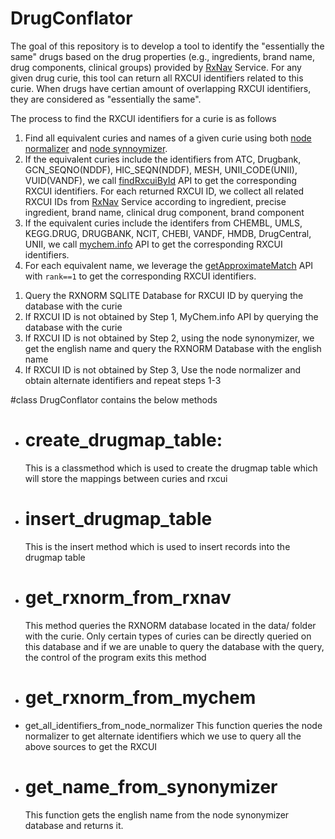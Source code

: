 # DrugConflator
The goal of this repository is to develop a tool to identify the "essentially the same" drugs based on the drug properties (e.g., ingredients, brand name, drug components, clinical groups) provided by [RxNav](https://mor.nlm.nih.gov/RxNav/) Service. For any given drug curie, this tool can return all RXCUI identifiers related to this curie. When drugs have certian amount of overlapping RXCUI identifiers, they are considered as "essentially the same".

The process to find the RXCUI identifiers for a curie is as follows
 1. Find all equivalent curies and names of a given curie using both [node normalizer](https://github.com/TranslatorSRI/NodeNormalization) and [node synnoymizer](https://github.com/RTXteam/RTX/tree/master/code/ARAX/NodeSynonymizer).
 2. If the equivalent curies include the identifiers from ATC, Drugbank, GCN_SEQNO(NDDF), HIC_SEQN(NDDF), MESH, UNII_CODE(UNII), VUID(VANDF), we call [findRxcuiById](https://lhncbc.nlm.nih.gov/RxNav/APIs/api-RxNorm.findRxcuiById.html) API to get the corresponding RXCUI identifiers. For each returned RXCUI ID, we collect all related RXCUI IDs from [RxNav](https://mor.nlm.nih.gov/RxNav/) Service according to ingredient, precise ingredient, brand name, clinical drug component, brand component
 3. If the equivalent curies include the identifers from CHEMBL, UMLS, KEGG.DRUG, DRUGBANK, NCIT, CHEBI, VANDF, HMDB, DrugCentral, UNII, we call [mychem.info](https://mychem.info/) API to get the corresponding RXCUI identifiers.
 4. For each equivalent name, we leverage the [getApproximateMatch](https://lhncbc.nlm.nih.gov/RxNav/APIs/api-RxNorm.getApproximateMatch.html) API with `rank==1` to get the corresponding RXCUI identifiers.
     
1) Query the RXNORM SQLITE Database for RXCUI ID by querying the database with the curie
2) If RXCUI ID is not obtained by Step 1, MyChem.info API by querying the database with the curie
3) If RXCUI ID is not obtained by Step 2, using the node synonymizer, we get the english name and query the RXNORM Database with the english name
4) If RXCUI ID is not obtained by Step 3, Use the node normalizer and obtain alternate identifiers and repeat steps 1-3

#class DrugConflator contains the below methods
  - # create_drugmap_table:
    This is a classmethod which is used to create the drugmap table which will store the mappings between curies and rxcui
  - # insert_drugmap_table
    This is the insert method which is used to insert records into the drugmap table
  - # get_rxnorm_from_rxnav
    This method queries the RXNORM database located in the data/ folder with the curie. 
    Only certain types of curies can be directly queried on this database and if we are unable to query the database with the query, 
    the control of the program exits this method
    
  - # get_rxnorm_from_mychem
  - get_all_identifiers_from_node_normalizer
    This function queries the node normalizer to get alternate identifiers which we use to query all the above sources to get the RXCUI
  - # get_name_from_synonymizer
     This function gets the english name from the node synonymizer database and returns it.
